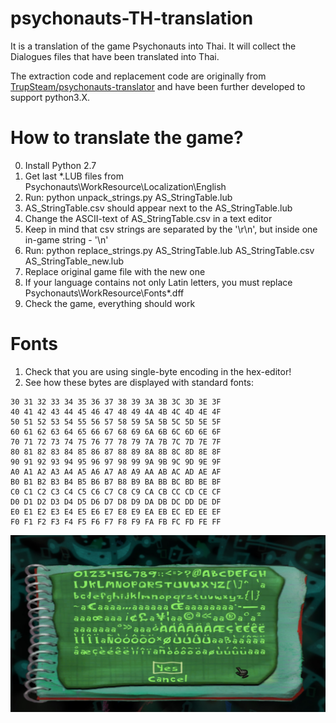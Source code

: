 # psychonauts-TH-translation

It is a translation of the game Psychonauts into Thai. It will collect the Dialogues files that have been translated into Thai.

The extraction code and replacement code are originally from [TrupSteam/psychonauts-translator](https://github.com/TrupSteam/psychonauts-translator) and have been further developed to support python3.X.


# How to translate the game? 

0. Install Python 2.7
1. Get last *.LUB files from Psychonauts\WorkResource\Localization\English
2. Run: python unpack_strings.py AS_StringTable.lub 
3. AS_StringTable.csv should appear next to the AS_StringTable.lub
4. Change the ASCII-text of AS_StringTable.csv in a text editor
5. Keep in mind that csv strings are separated by the '\r\n', but inside one in-game string - '\n'
6. Run: python replace_strings.py AS_StringTable.lub AS_StringTable.csv AS_StringTable_new.lub
7. Replace original game file with the new one
8. If your language contains not only Latin letters, you must replace Psychonauts\WorkResource\Fonts\*.dff
9. Check the game, everything should work

# Fonts

1. Check that you are using single-byte encoding in the hex-editor!
2. See how these bytes are displayed with standard fonts:

```
30 31 32 33 34 35 36 37 38 39 3A 3B 3C 3D 3E 3F
40 41 42 43 44 45 46 47 48 49 4A 4B 4C 4D 4E 4F
50 51 52 53 54 55 56 57 58 59 5A 5B 5C 5D 5E 5F
60 61 62 63 64 65 66 67 68 69 6A 6B 6C 6D 6E 6F
70 71 72 73 74 75 76 77 78 79 7A 7B 7C 7D 7E 7F
80 81 82 83 84 85 86 87 88 89 8A 8B 8C 8D 8E 8F
90 91 92 93 94 95 96 97 98 99 9A 9B 9C 9D 9E 9F
A0 A1 A2 A3 A4 A5 A6 A7 A8 A9 AA AB AC AD AE AF
B0 B1 B2 B3 B4 B5 B6 B7 B8 B9 BA BB BC BD BE BF
C0 C1 C2 C3 C4 C5 C6 C7 C8 C9 CA CB CC CD CE CF
D0 D1 D2 D3 D4 D5 D6 D7 D8 D9 DA DB DC DD DE DF
E0 E1 E2 E3 E4 E5 E6 E7 E8 E9 EA EB EC ED EE EF
F0 F1 F2 F3 F4 F5 F6 F7 F8 F9 FA FB FC FD FE FF
```

![psychonauts-char_full_eng](/char_full_eng.jpg)

